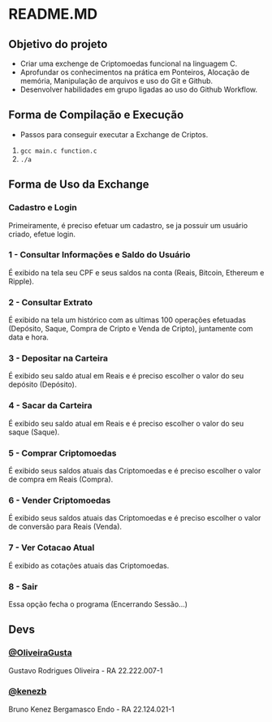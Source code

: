

# README.MD
## Objetivo do projeto
- Criar uma exchenge de Criptomoedas funcional na linguagem C.
- Aprofundar os conhecimentos na prática em Ponteiros, Alocação de memória, Manipulação de arquivos e uso do Git e Github.
- Desenvolver habilidades em grupo ligadas ao uso do Github Workflow.


## Forma de Compilação e Execução
- Passos para conseguir executar a Exchange de Criptos.
 1. ```gcc main.c function.c``` 
 2. ```./a``` 


## Forma de Uso da Exchange

### Cadastro e Login 
 Primeiramente, é preciso efetuar um cadastro, se ja possuir um usuário criado, efetue login.

### 1 - Consultar Informações e Saldo do Usuário
 É exibido na tela seu CPF e seus saldos na conta (Reais, Bitcoin, Ethereum e Ripple).

### 2 - Consultar Extrato
 É exibido na tela um histórico com as ultimas 100 operações efetuadas (Depósito, Saque, Compra de Cripto e Venda de Cripto), juntamente com data e hora.

### 3 - Depositar na Carteira 
 É exibido seu saldo atual em Reais e é preciso escolher o valor do seu depósito (Depósito).

### 4 - Sacar da Carteira
 É exibido seu saldo atual em Reais e é preciso escolher o valor do seu saque (Saque).

### 5 - Comprar Criptomoedas
 É exibido seus saldos atuais das Criptomoedas e é preciso escolher o valor de compra em Reais (Compra).

### 6 - Vender Criptomoedas
 É exibido seus saldos atuais das Criptomoedas e é preciso escolher o valor de conversão para Reais (Venda).

### 7 - Ver Cotacao Atual
 É exibido as cotações atuais das Criptomoedas.

### 8 - Sair
 Essa opção fecha o programa (Encerrando Sessão...)





## Devs

### [@OliveiraGusta](https://www.github.com/OliveiraGusta)
Gustavo Rodrigues Oliveira - RA 22.222.007-1

### [@kenezb](https://www.github.com/kenezb)
Bruno Kenez Bergamasco Endo - RA 22.124.021-1


